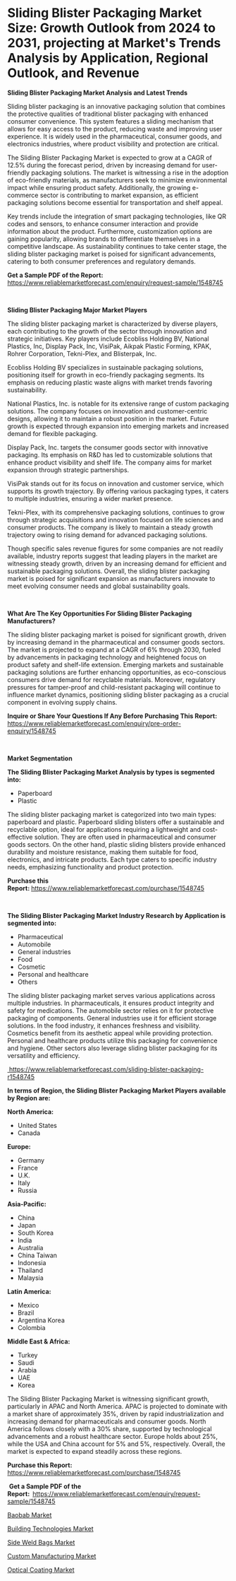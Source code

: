 <p><h1>Sliding Blister Packaging Market Size: Growth Outlook from 2024 to 2031, projecting at Market's Trends Analysis by Application, Regional Outlook, and Revenue</h1></p><p><strong>Sliding Blister Packaging Market Analysis and Latest Trends</strong></p>
<p><p>Sliding blister packaging is an innovative packaging solution that combines the protective qualities of traditional blister packaging with enhanced consumer convenience. This system features a sliding mechanism that allows for easy access to the product, reducing waste and improving user experience. It is widely used in the pharmaceutical, consumer goods, and electronics industries, where product visibility and protection are critical.</p><p>The Sliding Blister Packaging Market is expected to grow at a CAGR of 12.5% during the forecast period, driven by increasing demand for user-friendly packaging solutions. The market is witnessing a rise in the adoption of eco-friendly materials, as manufacturers seek to minimize environmental impact while ensuring product safety. Additionally, the growing e-commerce sector is contributing to market expansion, as efficient packaging solutions become essential for transportation and shelf appeal.</p><p>Key trends include the integration of smart packaging technologies, like QR codes and sensors, to enhance consumer interaction and provide information about the product. Furthermore, customization options are gaining popularity, allowing brands to differentiate themselves in a competitive landscape. As sustainability continues to take center stage, the sliding blister packaging market is poised for significant advancements, catering to both consumer preferences and regulatory demands.</p></p>
<p><strong>Get a Sample PDF of the Report:&nbsp;</strong> <a href="https://www.reliablemarketforecast.com/enquiry/request-sample/1548745?utm_campaign=1082&utm_medium=2&utm_source=Github&utm_content=ia&utm_term=14112024&utm_id=sliding-blister-packaging">https://www.reliablemarketforecast.com/enquiry/request-sample/1548745</a></p>
<p>&nbsp;</p>
<p><strong>Sliding Blister Packaging Major Market Players</strong></p>
<p><p>The sliding blister packaging market is characterized by diverse players, each contributing to the growth of the sector through innovation and strategic initiatives. Key players include Ecobliss Holding BV, National Plastics, Inc, Display Pack, Inc, VisiPak, Aikpak Plastic Forming, KPAK, Rohrer Corporation, Tekni-Plex, and Blisterpak, Inc.</p><p>Ecobliss Holding BV specializes in sustainable packaging solutions, positioning itself for growth in eco-friendly packaging segments. Its emphasis on reducing plastic waste aligns with market trends favoring sustainability.</p><p>National Plastics, Inc. is notable for its extensive range of custom packaging solutions. The company focuses on innovation and customer-centric designs, allowing it to maintain a robust position in the market. Future growth is expected through expansion into emerging markets and increased demand for flexible packaging.</p><p>Display Pack, Inc. targets the consumer goods sector with innovative packaging. Its emphasis on R&D has led to customizable solutions that enhance product visibility and shelf life. The company aims for market expansion through strategic partnerships.</p><p>VisiPak stands out for its focus on innovation and customer service, which supports its growth trajectory. By offering various packaging types, it caters to multiple industries, ensuring a wider market presence.</p><p>Tekni-Plex, with its comprehensive packaging solutions, continues to grow through strategic acquisitions and innovation focused on life sciences and consumer products. The company is likely to maintain a steady growth trajectory owing to rising demand for advanced packaging solutions.</p><p>Though specific sales revenue figures for some companies are not readily available, industry reports suggest that leading players in the market are witnessing steady growth, driven by an increasing demand for efficient and sustainable packaging solutions. Overall, the sliding blister packaging market is poised for significant expansion as manufacturers innovate to meet evolving consumer needs and global sustainability goals.</p></p>
<p>&nbsp;</p>
<p><strong>What Are The Key Opportunities For Sliding Blister Packaging Manufacturers?</strong></p>
<p><p>The sliding blister packaging market is poised for significant growth, driven by increasing demand in the pharmaceutical and consumer goods sectors. The market is projected to expand at a CAGR of 6% through 2030, fueled by advancements in packaging technology and heightened focus on product safety and shelf-life extension. Emerging markets and sustainable packaging solutions are further enhancing opportunities, as eco-conscious consumers drive demand for recyclable materials. Moreover, regulatory pressures for tamper-proof and child-resistant packaging will continue to influence market dynamics, positioning sliding blister packaging as a crucial component in evolving supply chains.</p></p>
<p><strong>Inquire or Share Your Questions If Any Before Purchasing This Report:</strong> <a href="https://www.reliablemarketforecast.com/enquiry/pre-order-enquiry/1548745?utm_campaign=1082&utm_medium=2&utm_source=Github&utm_content=ia&utm_term=14112024&utm_id=sliding-blister-packaging">https://www.reliablemarketforecast.com/enquiry/pre-order-enquiry/1548745</a></p>
<p>&nbsp;</p>
<p><strong>Market Segmentation</strong></p>
<p><strong>The Sliding Blister Packaging Market Analysis by types is segmented into:</strong></p>
<p><ul><li>Paperboard</li><li>Plastic</li></ul></p>
<p><p>The sliding blister packaging market is categorized into two main types: paperboard and plastic. Paperboard sliding blisters offer a sustainable and recyclable option, ideal for applications requiring a lightweight and cost-effective solution. They are often used in pharmaceutical and consumer goods sectors. On the other hand, plastic sliding blisters provide enhanced durability and moisture resistance, making them suitable for food, electronics, and intricate products. Each type caters to specific industry needs, emphasizing functionality and product protection.</p></p>
<p><strong>Purchase this Report:&nbsp;</strong><a href="https://www.reliablemarketforecast.com/purchase/1548745?utm_campaign=1082&utm_medium=2&utm_source=Github&utm_content=ia&utm_term=14112024&utm_id=sliding-blister-packaging">https://www.reliablemarketforecast.com/purchase/1548745</a></p>
<p>&nbsp;</p>
<p><strong>The Sliding Blister Packaging Market Industry Research by Application is segmented into:</strong></p>
<p><ul><li>Pharmaceutical</li><li>Automobile</li><li>General industries</li><li>Food</li><li>Cosmetic</li><li>Personal and healthcare</li><li>Others</li></ul></p>
<p><p>The sliding blister packaging market serves various applications across multiple industries. In pharmaceuticals, it ensures product integrity and safety for medications. The automobile sector relies on it for protective packaging of components. General industries use it for efficient storage solutions. In the food industry, it enhances freshness and visibility. Cosmetics benefit from its aesthetic appeal while providing protection. Personal and healthcare products utilize this packaging for convenience and hygiene. Other sectors also leverage sliding blister packaging for its versatility and efficiency.</p></p>
<p><a href="https://www.reliablemarketforecast.com/sliding-blister-packaging-r1548745?utm_campaign=1082&utm_medium=2&utm_source=Github&utm_content=ia&utm_term=14112024&utm_id=sliding-blister-packaging">&nbsp;https://www.reliablemarketforecast.com/sliding-blister-packaging-r1548745</a></p>
<p><strong>In terms of Region, the Sliding Blister Packaging Market Players available by Region are:</strong></p>
<p>
    <p> <strong> North America: </strong>
        <ul>
            <li>United States</li>
            <li>Canada</li>
        </ul>
        </p> 
    <p> <strong> Europe: </strong>
        <ul>
            <li>Germany</li>
            <li>France</li>
            <li>U.K.</li>
            <li>Italy</li>
            <li>Russia</li>
        </ul>
        </p> 
    <p> <strong> Asia-Pacific: </strong>
        <ul>
            <li>China</li>
            <li>Japan</li>
            <li>South Korea</li>
            <li>India</li>
            <li>Australia</li>
            <li>China Taiwan</li>
            <li>Indonesia</li>
            <li>Thailand</li>
            <li>Malaysia</li>
        </ul>
        </p> 
    <p> <strong> Latin America: </strong>
        <ul>
            <li>Mexico</li>
            <li>Brazil</li>
            <li>Argentina Korea</li>
            <li>Colombia</li>
        </ul>
        </p> 
    <p> <strong> Middle East & Africa: </strong>
        <ul>
            <li>Turkey</li>
            <li>Saudi</li>
            <li>Arabia</li>
            <li>UAE</li>
            <li>Korea</li>
        </ul>
    </p>
    </p>
<p><p>The Sliding Blister Packaging Market is witnessing significant growth, particularly in APAC and North America. APAC is projected to dominate with a market share of approximately 35%, driven by rapid industrialization and increasing demand for pharmaceuticals and consumer goods. North America follows closely with a 30% share, supported by technological advancements and a robust healthcare sector. Europe holds about 25%, while the USA and China account for 5% and 5%, respectively. Overall, the market is expected to expand steadily across these regions.</p></p>
<p><strong>Purchase this Report: </strong><a href="https://www.reliablemarketforecast.com/purchase/1548745?utm_campaign=1082&utm_medium=2&utm_source=Github&utm_content=ia&utm_term=14112024&utm_id=sliding-blister-packaging">https://www.reliablemarketforecast.com/purchase/1548745</a></p>
<p>&nbsp;<strong>Get a Sample PDF of the Report:&nbsp;&nbsp;</strong><a href="https://www.reliablemarketforecast.com/enquiry/request-sample/1548745?utm_campaign=1082&utm_medium=2&utm_source=Github&utm_content=ia&utm_term=14112024&utm_id=sliding-blister-packaging">https://www.reliablemarketforecast.com/enquiry/request-sample/1548745</a></p>
<p><strong></strong></p>
<p><p><a href="https://www.linkedin.com/pulse/baobab-market-global-insights-sales-trends-2024-2031-ssbac?utm_campaign=1082&utm_medium=2&utm_source=Github&utm_content=ia&utm_term=14112024&utm_id=sliding-blister-packaging">Baobab Market</a></p><p><a href="https://issuu.com/reportprime-2/docs/building-technologies-market-size-2_51c84bb298e1d7?utm_campaign=1082&utm_medium=2&utm_source=Github&utm_content=ia&utm_term=14112024&utm_id=sliding-blister-packaging">Building Technologies Market</a></p><p><a href="https://github.com/NorbertYates/Market-Research-Report-List-7/blob/main/side-weld-bags-market.md?utm_campaign=1082&utm_medium=2&utm_source=Github&utm_content=ia&utm_term=14112024&utm_id=sliding-blister-packaging">Side Weld Bags Market</a></p><p><a href="https://issuu.com/reportprime-2/docs/custom-manufacturing-market-size-20_2eb88744c79a77?utm_campaign=1082&utm_medium=2&utm_source=Github&utm_content=ia&utm_term=14112024&utm_id=sliding-blister-packaging">Custom Manufacturing Market</a></p><p><a href="https://www.linkedin.com/pulse/mapping-optical-coating-market-trends-challenges-breakthroughs-1bs4c?utm_campaign=1082&utm_medium=2&utm_source=Github&utm_content=ia&utm_term=14112024&utm_id=sliding-blister-packaging">Optical Coating Market</a></p></p>